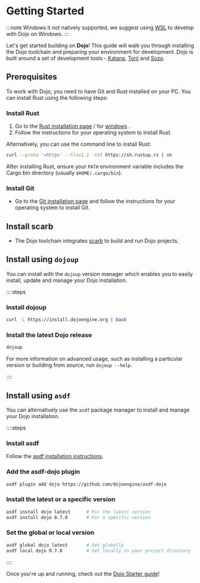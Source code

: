 # Getting Started

:::note
Windows it not natively supported, we suggest using [WSL](https://learn.microsoft.com/en-us/windows/wsl/install) to develop with Dojo on Windows.
:::

Let's get started building on **Dojo**! This guide will walk you through installing the Dojo toolchain and preparing your environment for development. Dojo is built around a set of development tools - [Katana](/toolchain/katana), [Torii](/toolchain/torii) and [Sozo](/toolchain/sozo).

<!-- TODO: Add link to the Saya page when available. -->

## Prerequisites

To work with Dojo, you need to have Git and Rust installed on your PC. You can install Rust using the following steps:

### Install Rust

1. Go to the [Rust installation page](https://www.rust-lang.org/tools/install) / for [windows](https://doc.rust-lang.org/book/ch01-01-installation.html#installing-rustup-on-windows) .
2. Follow the instructions for your operating system to install Rust.

Alternatively, you can use the command line to install Rust:

```sh
curl --proto '=https' --tlsv1.2 -sSf https://sh.rustup.rs | sh
```

After installing Rust, ensure your `PATH` environment variable includes the Cargo bin directory (usually `$HOME/.cargo/bin`).

### Install Git

- Go to the [Git installation page](https://git-scm.com/downloads) and follow the instructions for your operating system to install Git.

## Install scarb

- The Dojo toolchain integrates [scarb](https://docs.swmansion.com/scarb/) to build and run Dojo projects.

## Install using `dojoup`

You can install with the `dojoup` version manager which enables you to easily install, update and manage your Dojo installation.

::::steps

### Install dojoup

```sh
curl -L https://install.dojoengine.org | bash
```

### Install the latest Dojo release

```sh
dojoup
```

For more information on advanced usage, such as installing a particular version or building from source, run `dojoup --help`.

::::

## Install using `asdf`

You can alternatively use the `asdf` package manager to install and manage your Dojo installation.

::::steps

### Install asdf

Follow the [asdf installation instructions](https://asdf-vm.com/guide/getting-started.html).

### Add the asdf-dojo plugin

```sh
asdf plugin add dojo https://github.com/dojoengine/asdf-dojo
```

### Install the latest or a specific version

```sh
asdf install dojo latest      # For the latest version
asdf install dojo 0.7.0       # For a specific version
```

### Set the global or local version

```sh
asdf global dojo latest       # Set globally
asdf local dojo 0.7.0         # Set locally in your project directory
```

::::

Once you're up and running, check out the [Dojo Starter guide](/tutorial/dojo-starter)!
